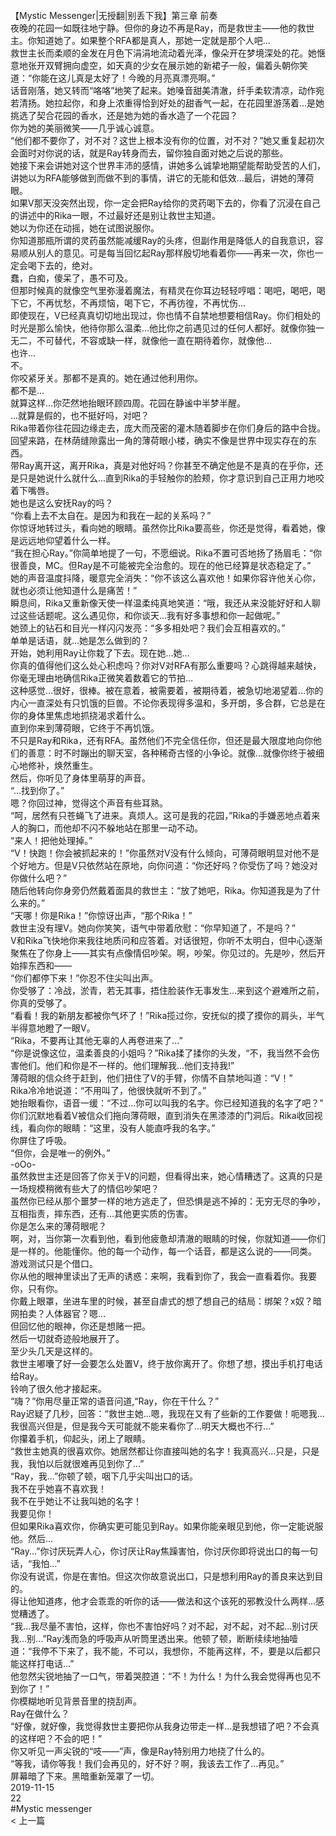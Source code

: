 <br/>
【Mystic Messenger|无授翻|别丢下我】第三章 前奏<br/>
夜晚的花园一如既往地宁静。但你的身边不再是Ray，而是救世主——他的救世主。你知道她了。如果整个RFA都是真人，那她一定就是那个人吧...<br/>
救世主长而柔顺的金发在月色下涓涓地流动着光泽，像朵开在梦境深处的花。她惬意地张开双臂拥向虚空，如天真的少女在展示她的新裙子一般，偏着头朝你笑道：“你能在这儿真是太好了！今晚的月亮真漂亮啊。”<br/>
话音刚落，她又转而“咯咯”地笑了起来。她嗓音甜美清澈，纤手柔软清凉，动作宛若清扬。她拉起你，和身上浓重得恰到好处的甜香气一起，在花园里游荡着...是她挑选了契合花园的香水，还是她为她的香水造了一个花园？<br/>
你为她的美丽微笑——几乎诚心诚意。<br/>
“他们都不要你了，对不对？这世上根本没有你的位置，对不对？”她又重复起初次会面时对你说的话，就是Ray转身而去，留你独自面对她之后说的那些。<br/>
她接下来会讲她对这个世界丰沛的感情，讲她多么诚挚地期望能帮助受苦的人们，讲她以为RFA能够做到而做不到的事情，讲它的无能和低效...最后，讲她的薄荷眼。<br/>
如果V那天没突然出现，你一定会把Ray给你的灵药喝下去的，你看了沉浸在自己的讲述中的Rika一眼，不过最好还是别让救世主知道。<br/>
她以为你还在动摇，她在试图说服你。<br/>
你知道那瓶所谓的灵药虽然能减缓Ray的头疼，但副作用是降低人的自我意识，容易顺从别人的意见。可是每当回忆起Ray那样殷切地看着你——再来一次，你也一定会喝下去的，绝对。<br/>
蠢，白痴，傻呆了，愚不可及。<br/>
但那时候真的就像空气里弥漫着魔法，有精灵在你耳边轻轻哼唱：喝吧，喝吧，喝下它，不再忧愁，不再烦恼，喝下它，不再彷徨，不再忧伤...<br/>
即使现在，V已经真真切切地出现过，你也情不自禁地想要相信Ray。你们相处的时光是那么愉快，他待你那么温柔...他比你之前遇见过的任何人都好。就像你独一无二，不可替代，不容或缺一样，就像他一直在期待着你，就像他...<br/>
也许...<br/>
不。<br/>
你咬紧牙关。那都不是真的。她在通过他利用你。<br/>
都不是...<br/>
就算这样...你茫然地抬眼环顾四周。花园在静谧中半梦半醒。<br/>
...就算是假的，也不挺好吗，对吧？<br/>
Rika带着你往花园边缘走去，庞大而茂密的灌木随着脚步在你们身后的路中合拢。回望来路，在林荫缝隙露出一角的薄荷眼小楼，确实不像是世界中现实存在的东西。<br/>
带Ray离开这，离开Rika，真是对他好吗？你甚至不确定他是不是真的在乎你，还是只是她说什么就什么...直到Rika的手轻触你的脸颊，你才意识到自己正用力地咬着下嘴唇。<br/>
她也是这么安抚Ray的吗？<br/>
“你看上去不太自在。是因为和我在一起的关系吗？”<br/>
你惊讶地转过头，看向她的眼睛。虽然你比Rika要高些，你还是觉得，看着她，像是远远地仰望着什么一样。<br/>
“我在担心Ray。”你简单地提了一句，不愿细说。Rika不置可否地扬了扬眉毛：“你很善良，MC。但Ray是不可能被完全治愈的。现在的他已经算是状态稳定了。”<br/>
她的声音温度抖降，暖意完全消失：“你不该这么喜欢他！如果你容许他关心你，就也必须让他知道什么是痛苦！”<br/>
瞬息间，Rika又重新像天使一样温柔纯真地笑道：“哦，我还从来没能好好和人聊过这些话题呢。这么遇见你，和你谈天...我有好多事想和你一起做呢。”<br/>
她颈上的钻石和目光一样闪闪发亮：“多多相处吧？我们会互相喜欢的。”<br/>
单单是话语，就...她是怎么做到的？<br/>
开始，她利用Ray让你栽了下去。现在她...她...<br/>
你真的值得他们这么处心积虑吗？你对V对RFA有那么重要吗？心跳得越来越快，你毫无理由地确信Rika正微笑着数着它的节拍...<br/>
这种感觉...很好，很棒。被在意着，被需要着，被期待着，被急切地渴望着...你的内心一直深处有只饥饿的巨兽。不论你表现得多温和，多开朗，多合群，它总是在你的身体里焦虑地抓挠渴求着什么。<br/>
直到你来到薄荷眼，它终于不再饥饿。<br/>
不只是Ray和Rika，还有RFA。虽然他们不完全信任你，但还是最大限度地向你他们的善意：时不时蹦出的聊天室，各种稀奇古怪的小争论。就像...就像你终于被细心地修补，焕然重生。<br/>
然后，你听见了身体里萌芽的声音。<br/>
“...找到你了。”<br/>
嗯？你回过神，觉得这个声音有些耳熟。<br/>
“呵，居然有只苍蝇飞了进来。真烦人。这可是我的花园，”Rika的手嫌恶地点着来人的胸口，而他却不闪不躲地站在那里一动不动。<br/>
“来人！把他处理掉。”<br/>
“V！快跑！你会被抓起来的！”你虽然对V没有什么倾向，可薄荷眼明显对他不是个好地方。但是V只依然站在原地，向你问道：“你还好吗？你受伤了吗？她没对你做什么吧？”<br/>
随后他转向你身旁仍然戴着面具的救世主：“放了她吧，Rika。你知道我是为了什么来的。”<br/>
“天哪！你是Rika！”你惊讶出声，“那个Rika！”<br/>
救世主没有理V。她向你笑笑，语气中带着欣慰：“你早知道了，不是吗？”<br/>
V和Rika飞快地你来我往地质问和应答着。对话很短，你听不太明白，但中心逐渐聚焦在了你身上——其实有点像情侣吵架。啊，吵架。你见过的。先是吵，然后开始摔东西和——<br/>
“你们都停下来！”你忍不住尖叫出声。<br/>
你受够了：冷战，淤青，若无其事，捂住脸装作无事发生...来到这个避难所之前，你真的受够了。<br/>
“看看！我的新朋友都被你气坏了！”Rika揽过你，安抚似的摸了摸你的肩头，半气半得意地瞪了一眼V。<br/>
“Rika，不要再让其他无辜的人再卷进来了...”<br/>
“你是说像这位，温柔善良的小姐吗？”Rika揉了揉你的头发，“不，我当然不会伤害他们。他们和你是不一样的。他们理解我...他们支持我!”<br/>
薄荷眼的信众终于赶到，他们扭住了V的手臂，你情不自禁地叫道：“V！”<br/>
Rika冷冷地说道：“不用叫了，他很快就听不到了。”<br/>
她抬眼看你，语音一缓：“不过...你可以叫我的名字。你已经知道我的名字了吧？”<br/>
你们沉默地看着V被信众们拖向薄荷眼，直到消失在黑漆漆的门洞后。Rika收回视线，看向你的眼睛：“这里，没有人能直呼我的名字。”<br/>
你屏住了呼吸。<br/>
“但你，会是唯一的例外。”<br/>
-oOo-<br/>
虽然救世主还是回答了你关于V的问题，但看得出来，她心情糟透了。这真的只是一场规模稍微有些大了的情侣吵架吧？<br/>
虽然你已经从那个噩梦一样的地方逃走了，但恐惧是逃不掉的：无穷无尽的争吵，互相指责，摔东西，还有...其他更实质的伤害。<br/>
你是怎么来的薄荷眼呢？<br/>
啊，对，当你第一次看到他，看到他疲惫却清澈的眼睛的时候，你就知道——你们是一样的。他能懂你。他的每一个动作，每一个话音，都是这么说的——同类。<br/>
游戏测试只是个借口。<br/>
你从他的眼神里读出了无声的诱惑：来啊，我看到你了，我会一直看着你。我要你，只有你。<br/>
你戴上眼罩，坐进车里的时候，甚至自虐式的想了想自己的结局：绑架？x奴？暗网拍卖？人体器官？嗯...<br/>
但回忆他的眼神，你还是想赌一把。<br/>
然后一切就奇迹般地展开了。<br/>
至少头几天是这样的。<br/>
救世主嘟囔了好一会要怎么处置V，终于放你离开了。你想了想，摸出手机打电话给Ray。<br/>
铃响了很久他才接起来。<br/>
“嗨？”你用尽量正常的语音问道,“Ray，你在干什么？”<br/>
Ray迟疑了几秒，回答：“救世主她...嗯，我现在又有了些新的工作要做！呃嗯我...我很高兴但是，但是我今天可能就不能来看你了...明天大概也不行...”<br/>
你攥着手机，仰起头，闭上了眼睛。<br/>
“救世主她真的很喜欢你。她居然都让你直接叫她的名字！我真高兴...只是，只是我，我怕以后就很难再见到你了...”<br/>
“Ray，我...”你顿了顿，咽下几乎尖叫出口的话。<br/>
我不在乎她喜不喜欢我！<br/>
我不在乎她让不让我叫她的名字！<br/>
我要见你！<br/>
但如果Rika喜欢你，你确实更可能见到Ray。如果你能亲眼见到他，你一定能说服他。然后...<br/>
“Ray...”你讨厌玩弄人心，你讨厌让Ray焦躁害怕，你讨厌你即将说出口的每一句话，“我怕...”<br/>
你没有说谎，你是在害怕。但这次你故意说出口，只是想利用Ray的善良来达到目的。<br/>
得让他知道疼，他才会乖乖的听你的话——做法和这个该死的邪教没什么两样...感觉糟透了。<br/>
“我...我尽量不害怕，这样，你也不害怕好吗？对不起，对不起，对不起...别讨厌我...别...”Ray浅而急的呼吸声从听筒里透出来。他顿了顿，断断续续地抽噎道：“我停不下来了，我不能，不可以，我想你，不能再这样，不，要是以后都只能这样打电话...”<br/>
他忽然尖锐地抽了一口气，带着哭腔道：“不！为什么！为什么我会觉得再也见不到你了！”<br/>
你模糊地听见背景音里的挠刮声。<br/>
Ray在做什么？<br/>
“好像，就好像，我觉得救世主要把你从我身边带走一样...是我想错了吧？不会真的这样吧？不会的吧！”<br/>
你又听见一声尖锐的“吱——”声，像是Ray特别用力地挠了什么的。<br/>
“等我，请你等我！我们会再见的，好不好？啊，我该去工作了...再见。”<br/>
屏幕暗了下来。黑暗重新笼罩了一切。<br/>
2019-11-15<br/>
22<br/>
#Mystic messenger<br/>
< 上一篇<br/>
